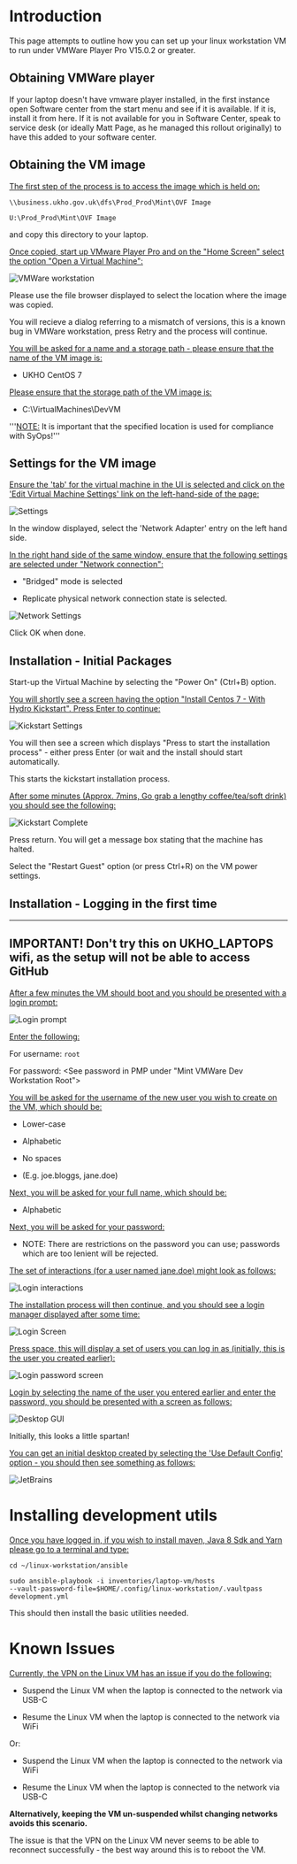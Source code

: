 # Introduction 

This page attempts to outline how you can set up your linux workstation VM to run under VMWare Player Pro V15.0.2 or greater.


## Obtaining VMWare player 

If your laptop doesn't have vmware player installed, in the first instance open Software center from the start menu and see if it is available. If it is, install it from here. If it is not available for you in Software Center, speak to service desk (or ideally Matt Page, as he managed this rollout originally) to have this added to your software center.

## Obtaining the VM image 

<u>The first step of the process is to access the image which is held on:</u>

<code>\\\\business.ukho.gov.uk\dfs\Prod_Prod\Mint\OVF Image</code>

<code>U:\Prod_Prod\Mint\OVF Image</code>

and copy this directory to your laptop.

<u>Once copied, start up VMware Player Pro and on the "Home Screen" select the option "Open a Virtual Machine":</u>

![VMWare workstation](Linux_workstations_importvm.png)

Please use the file browser displayed to select the location where the image was copied.

You will recieve a dialog referring to a mismatch of versions, this is a known bug in VMWare workstation, press Retry and the process will continue.

<u>You will be asked for a name and a storage path - please ensure that the name of the VM image is:</u>

* UKHO CentOS 7

<u>Please ensure that the storage path of the VM image is:</u>

* C:\VirtualMachines\DevVM


'''<u>NOTE:</u> It is important that the specified location is used for compliance with SyOps!'''

## Settings for the VM image 

<u>Ensure the 'tab' for the virtual machine in the UI is selected and click on the 'Edit Virtual Machine Settings' link on the left-hand-side of the page:</u>

![Settings](Linux_workstations_settings_1.png)

In the window displayed, select the 'Network Adapter' entry on the left hand side.

<u>In the right hand side of the same window, ensure that the following settings are selected under "Network connection":</u>

* "Bridged" mode is selected

* Replicate physical network connection state is selected.

![Network Settings](Linux_workstations_settings_2.png)

Click OK when done.

## Installation - Initial Packages 

Start-up the Virtual Machine by selecting the "Power On" (Ctrl+B) option.


<u>You will shortly see a screen having the option "Install Centos 7 - With Hydro Kickstart".  Press Enter to continue:</u>

![Kickstart Settings](Linux_workstations_kickstart.png)

You will then see a screen which displays "Press <Enter> to start the installation process" - either press Enter (or wait and the install should start automatically.


This starts the kickstart installation process.


<u>After some minutes (Approx. 7mins, Go grab a lengthy coffee/tea/soft drink) you should see the following:</u>

![Kickstart Complete](Linux_workstations_kickstart_ends.png)

Press return.  You will get a message box stating that the machine has halted.


Select the "Restart Guest" option (or press Ctrl+R) on the VM power settings.

## Installation - Logging in the first time 
------------------------------------------------------------------------------------------------------
<b>IMPORTANT! Don't try this on UKHO_LAPTOPS wifi, as the setup will not be able to access GitHub</b>
------------------------------------------------------------------------------------------------------

<u>After a few minutes the VM should boot and you should be presented with a login prompt:</u>

![Login prompt](Linux_workstations_first_login.png)


<u>Enter the following:</u>

For username: <code>root</code>

For password: <See password in PMP under "Mint VMWare Dev Workstation Root">


<u>You will be asked for the username of the new user you wish to create on the VM, which should be:</u>

* Lower-case

* Alphabetic

* No spaces

* (E.g. joe.bloggs, jane.doe)


<u>Next, you will be asked for your full name, which should be:</u>
* Alphabetic

<u>Next, you will be asked for your password:</u>
* NOTE: There are restrictions on the password you can use; passwords which are too lenient will be rejected.

<u>The set of interactions (for a user named jane.doe) might look as follows:</u>

![Login interactions](Linux_workstations_new_user.png)

<u>The installation process will then continue, and you should see a login manager displayed after some time:</u>

![Login Screen](400px-Linux_workstations_login_screen_1.png)


<u>Press space, this will display a set of users you can log in as (initially, this is the user you created earlier):</u>

![Login password screen](400px-Linux_workstations_login_screen_1.png)

<u>Login by selecting the name of the user you entered earlier and enter the password, you should be presented with a screen as follows:</u>

![Desktop GUI](400px-Linux_workstations_gui_login_screen_1.png)

Initially, this looks a little spartan!

<u>You can get an initial desktop created by selecting the 'Use Default Config' option - you should then see something as follows:</u>

![JetBrains](400px-Linux_workstations_gui_login_screen_2.png)

# Installing development utils 

<u>Once you have logged in, if you wish to install maven, Java 8 Sdk and Yarn please go to a terminal and type:</u>

<code>cd ~/linux-workstation/ansible</code>

<code>sudo ansible-playbook -i inventories/laptop-vm/hosts --vault-password-file=$HOME/.config/linux-workstation/.vaultpass development.yml</code>

This should then install the basic utilities needed.

# Known Issues 

<u>Currently, the VPN on the Linux VM has an issue if you do the following:</u>

* Suspend the Linux VM when the laptop is connected to the network via USB-C

* Resume the Linux VM when the laptop is connected to the network via WiFi

Or:

* Suspend the Linux VM when the laptop is connected to the network via WiFi

* Resume the Linux VM when the laptop is connected to the network via USB-C

<b>Alternatively, keeping the VM un-suspended whilst changing networks avoids this scenario.</b>


The issue is that the VPN on the Linux VM never seems to be able to reconnect successfully - the best way around this is to reboot the VM.


